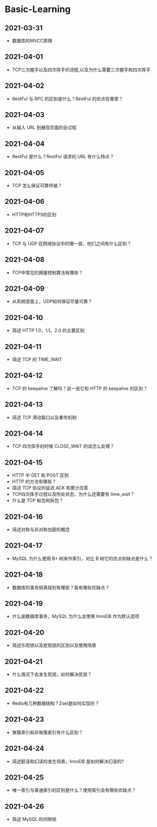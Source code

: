 # Basic-Learning

## 2021-03-31
* 数据库的MVCC原理

## 2021-04-01
* TCP三次握手以及四次挥手的流程,以及为什么需要三次握手和四次挥手

## 2021-04-02
* RestFul 与 RPC 的区别是什么？RestFul 的优点在哪里？

## 2021-04-03
* 从输入 URL 到展现页面的全过程

## 2021-04-04
* RestFul 是什么？RestFul 请求的 URL 有什么特点？

## 2021-04-05
* TCP 怎么保证可靠传输？

## 2021-04-06
* HTTP和HTTPS的区别

## 2021-04-07
* TCP 与 UDP 在网络协议中的哪一层，他们之间有什么区别？

## 2021-04-08
* TCP中常见的拥塞控制算法有哪些？

## 2021-04-09
* 从系统层面上，UDP如何保证尽量可靠？

## 2021-04-10
* 简述 HTTP 1.0，1.1，2.0 的主要区别

## 2021-04-11
* 简述 TCP 的 TIME_WAIT

## 2021-04-12
* TCP 的 keepalive 了解吗？说一说它和 HTTP 的 keepalive 的区别？

## 2021-04-13
* 简述 TCP 滑动窗口以及重传机制

## 2021-04-14
* TCP 四次挥手的时候 CLOSE_WAIT 的话怎么处理？

## 2021-04-15
* HTTP 中 GET 和 POST 区别
* HTTP 的方法有哪些？
* 简述 TCP 协议的延迟 ACK 和累计应答
* TCP四次挥手过程以及所处状态，为什么还需要有 time_wait？
* 什么是 TCP 粘包和拆包？

## 2021-04-16
* 简述对称与非对称加密的概念

## 2021-04-17
* MySQL 为什么使用 B+ 树来作索引，对比 B 树它的优点和缺点是什么？

## 2021-04-18
* 数据库的事务隔离级别有哪些？各有哪些优缺点？

## 2021-04-19
* 什么是数据库事务，MySQL 为什么会使用 InnoDB 作为默认选项

## 2021-04-20
* 简述乐观锁以及悲观锁的区别以及使用场景

## 2021-04-21
* 什么情况下会发生死锁，如何解决死锁？

## 2021-04-22
* Redis有几种数据结构？Zset是如何实现的？

## 2021-04-23
* 聚簇索引和非聚簇索引有什么区别？

## 2021-04-24
* 简述脏读和幻读的发生场景，InnoDB 是如何解决幻读的?

## 2021-04-25
* 唯一索引与普通索引的区别是什么？使用索引会有哪些优缺点？

## 2021-04-26
* 简述 MySQL 的间隙锁

